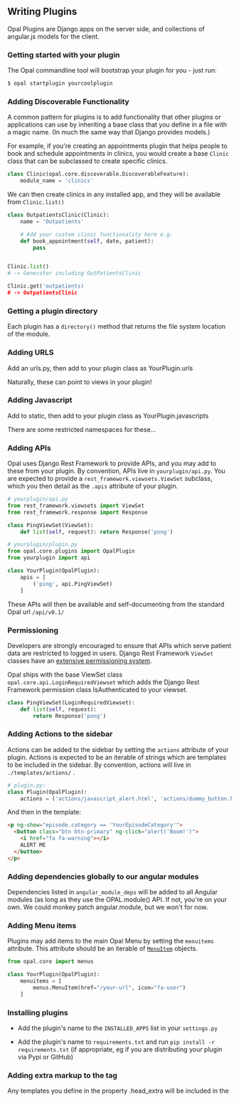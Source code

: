 ## Writing Plugins

Opal Plugins are Django apps on the server side, and collections of angular.js
models for the client.

### Getting started with your plugin

The Opal commandline tool will bootstrap your plugin for you - just run:

```bash
$ opal startplugin yourcoolplugin
```

### Adding Discoverable Functionality

A common pattern for plugins is to add functionality that other plugins or applications
can use by inheriting a base class that you define in a file with a magic name. (In
much the same way that Django provides models.)

For example, if you're creating an appointments plugin that helps people to book and schedule
appointments in clinics, you would create a base `Clinic` class that can be subclassed to
create specific clinics.

```python
class Clinic(opal.core.discoverable.DiscoverableFeature):
    module_name = 'clinics'
```

We can then create clinics in any installed app, and they will be available from `Clinic.list()`

```python
class OutpatientsClinic(Clinic):
    name = 'Outpatients'

    # Add your custom clinic functionality here e.g.
    def book_appointment(self, date, patient):
        pass


Clinic.list()
# -> Generator including OutPatientsClinic

Clinic.get('outpatients)
# -> OutpatientsClinic
```

### Getting a plugin directory

Each plugin has a `directory()` method that returns the file system location of the module.

### Adding URLS

Add an urls.py, then add to your plugin class as YourPlugin.urls

Naturally, these can point to views in your plugin!

### Adding Javascript

Add to static, then add to your plugin class as YourPlugin.javascripts

There are some restricted namespaces for these...

### Adding APIs

Opal uses Django Rest Framework to provide APIs, and you may add to these from your plugin.
By convention, APIs live in `yourplugin/api.py`. You are expected to provide a
`rest_framework.viewsets.ViewSet` subclass, which you then detail as the `.apis` attribute
of your plugin.

```python
# yourplugin/api.py
from rest_framework.viewsets import ViewSet
from rest_framework.response import Response

class PingViewSet(ViewSet):
    def list(self, request): return Response('pong')

# yourplugin/plugin.py
from opal.core.plugins import OpalPlugin
from yourplugin import api

class YourPlugin(OpalPlugin):
    apis = [
        ('ping', api.PingViewSet)
    ]
```

These APIs will then be available and self-documenting from the standard Opal url `/api/v0.1/`

### Permissioning

Developers are strongly encouraged to ensure that APIs which
serve patient data are restricted to logged in users. Django Rest Framework `ViewSet` classes
have an [extensive permissioning system](http://www.django-rest-framework.org/api-guide/permissions/).

Opal ships with the base ViewSet class `opal.core.api.LoginRequiredViewset` which adds the Django
Rest Framework permission class IsAuthenticated to your viewset.


```python
class PingViewSet(LoginRequiredViewset):
    def list(self, request):
        return Response('pong')
```

### Adding Actions to the sidebar

Actions can be added to the sidebar by setting the `actions` attribute of your plugin.
Actions is expected to be an iterable of strings which are templates to be included in
the sidebar. By convention, actions will live in `./templates/actions/` .

```python
# plugin.py:
class Plugin(OpalPlugin):
    actions = ('actions/javascript_alert.html', 'actions/dummy_button.html')
```

And then in the template:

```html
<p ng-show="episode.category == 'YourEpisodeCategory'">
  <button class="btn btn-primary" ng-click="alert('Boom!')">
    <i href="fa fa-warning"></i>
    ALERT ME
  </button>
</p>
```

### Adding dependencies globally to our angular modules

Dependencies listed in `angular_module_deps` will be added to all Angular modules (as long as they
use the OPAL.module() API. If not, you're on your own. We could monkey patch angular.module, but we
won't for now.

### Adding Menu items

Plugins may add items to the main Opal Menu by setting the `menuitems` attribute.
This attribute should be an iterable of [`MenuItem`](../reference/core_menus.md) objects.

```python
from opal.core import menus

class YourPlugin(OpalPlugin):
    menuitems = [
        menus.MenuItem(href="/your-url", icon="fa-user")
    ]
```

### Installing plugins

* Add the plugin's name to the `INSTALLED_APPS` list in your `settings.py`

* Add the plugin's name to `requirements.txt` and run `pip install -r requirements.txt` (if appropriate, eg if you are distributing your plugin via Pypi or GitHub) 

### Adding extra markup to the <head> tag

Any templates you define in the property .head_extra will be included in the <head>
